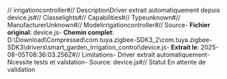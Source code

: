 // irrigationcontroller#// DescriptionDriver extrait automatiquement depuis device.js#// Classelights#// Capabilities#// Typeunknown#// ManufacturerUnknown#// Modelirrigationcontroller#// Source- **Fichier original**: device.js- **Chemin complet**: D:\Download\Compressed\com.tuya.zigbee-SDK3_2\com.tuya.zigbee-SDK3\drivers\smart_garden_irrigation_control\device.js- **Extrait le**: 2025-08-05T08:36:03.256Z#// Limitations- Driver extrait automatiquement- Ncessite tests et validation- Source: device.js#// Statut En attente de validation